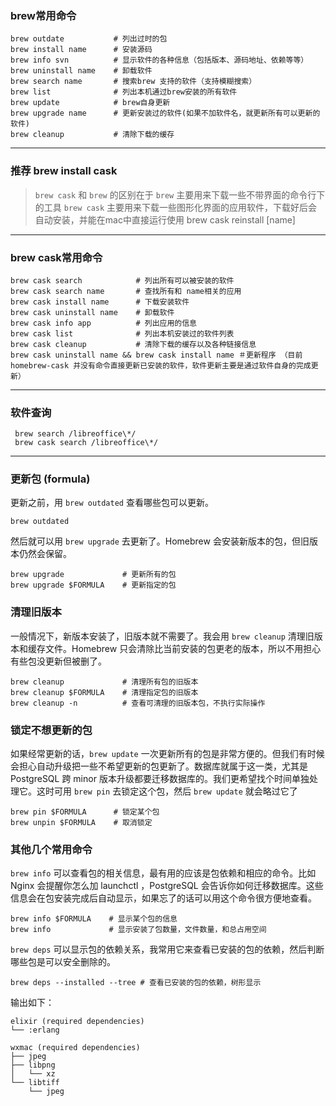 ### brew常用命令

```shell
brew outdate           # 列出过时的包
brew install name      # 安装源码
brew info svn          # 显示软件的各种信息（包括版本、源码地址、依赖等等）
brew uninstall name    # 卸载软件
brew search name       # 搜索brew 支持的软件（支持模糊搜索）
brew list              # 列出本机通过brew安装的所有软件
brew update            # brew自身更新
brew upgrade name      # 更新安装过的软件(如果不加软件名，就更新所有可以更新的软件)
brew cleanup           # 清除下载的缓存
```
---

### 推荐 brew install cask

> `brew cask` 和 `brew` 的区别在于 `brew` 主要用来下载一些不带界面的命令行下的工具
 `brew cask` 主要用来下载一些图形化界面的应用软件，下载好后会自动安装，并能在mac中直接运行使用
 brew cask reinstall [name]

---

### brew cask常用命令

```shell
brew cask search            # 列出所有可以被安装的软件
brew cask search name       # 查找所有和 name相关的应用
brew cask install name      # 下载安装软件
brew cask uninstall name    # 卸载软件
brew cask info app          # 列出应用的信息
brew cask list              # 列出本机安装过的软件列表
brew cask cleanup           # 清除下载的缓存以及各种链接信息
brew cask uninstall name && brew cask install name ＃更新程序 （目前homebrew-cask 并没有命令直接更新已安装的软件，软件更新主要是通过软件自身的完成更新）
```

---

### 软件查询
```shell
 brew search /libreoffice\*/
 brew cask search /libreoffice\*/
```

---
### 更新包 (formula)

更新之前，用 `brew outdated` 查看哪些包可以更新。
```shell
brew outdated
```
然后就可以用 `brew upgrade` 去更新了。Homebrew 会安装新版本的包，但旧版本仍然会保留。
```shell
brew upgrade             # 更新所有的包
brew upgrade $FORMULA    # 更新指定的包
```
### 清理旧版本
一般情况下，新版本安装了，旧版本就不需要了。我会用 `brew cleanup` 清理旧版本和缓存文件。Homebrew 只会清除比当前安装的包更老的版本，所以不用担心有些包没更新但被删了。
```shell
brew cleanup             # 清理所有包的旧版本
brew cleanup $FORMULA    # 清理指定包的旧版本
brew cleanup -n          # 查看可清理的旧版本包，不执行实际操作
```
### 锁定不想更新的包
如果经常更新的话，`brew update` 一次更新所有的包是非常方便的。但我们有时候会担心自动升级把一些不希望更新的包更新了。数据库就属于这一类，尤其是 PostgreSQL 跨 minor 版本升级都要迁移数据库的。我们更希望找个时间单独处理它。这时可用 `brew pin` 去锁定这个包，然后 `brew update` 就会略过它了
```shell
brew pin $FORMULA      # 锁定某个包
brew unpin $FORMULA    # 取消锁定
```
### 其他几个常用命令
`brew info` 可以查看包的相关信息，最有用的应该是包依赖和相应的命令。比如 Nginx 会提醒你怎么加 launchctl ，PostgreSQL 会告诉你如何迁移数据库。这些信息会在包安装完成后自动显示，如果忘了的话可以用这个命令很方便地查看。
```shell
brew info $FORMULA    # 显示某个包的信息
brew info             # 显示安装了包数量，文件数量，和总占用空间
```
`brew deps` 可以显示包的依赖关系，我常用它来查看已安装的包的依赖，然后判断哪些包是可以安全删除的。
```shell
brew deps --installed --tree # 查看已安装的包的依赖，树形显示
```
输出如下：
```shell
elixir (required dependencies)
└── :erlang

wxmac (required dependencies)
├── jpeg
├── libpng
│   └── xz
└── libtiff
    └── jpeg
```